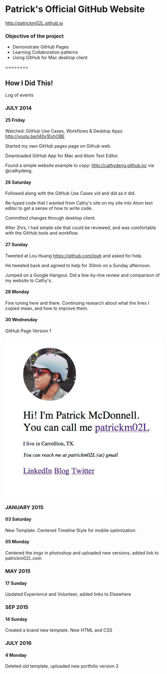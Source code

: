 # Patrick's Official GitHub Website

http://patrickm02L.github.io

### Objective of the project

* Demonstrate GitHub Pages
* Learning Collaboration patterns
* Using GitHub for Mac desktop client

========

## How I Did This!
Log of events

### JULY 2014
#### 25 Friday

Watched: GitHub Use Cases, Workflows & Desktop Apps http://youtu.be/l40x1EshOBE

Started my own GitHub pages page on Github web. 

Downloaded GitHub App for Mac and Atom Text Editor.

Found a simple website example to copy: http://cathydeng.github.io/ via @cathydeng.


#### 26 Saturday

Followed along with the GitHub Use Cases vid and did as it did. 

Re-typed code that I wanted from Cathy's site on my site into Atom text editor to get a sense of how to write code. 

Committed changes through desktop client. 

After 2hrs, I had simple site that could be reviewed, and was comfortable with the GitHub tools and workflow.

#### 27 Sunday

Tweeted at Lou Huang https://github.com/louh and asked for help.

He tweeted back and agreed to help for 30min on a Sunday afternoon. 

Jumped on a Google Hangout. Did a line-by-line review and comparison of my website to Cathy's.

#### 28 Monday

Fine tuning here and there. Continuing research about what the lines I copied mean, and how to improve them. 


#### 30 Wednesday
GitHub Page Version 1 

![patrickm02L page version 1](https://raw.githubusercontent.com/patrickm02L/patrickm02L.github.io/master/img/other/githubpagev1.jpg)

### JANUARY 2015
#### 03 Saturday

New Template. Centered Timeline Style for mobile optimization.

#### 05 Monday

Centered the imgs in photoshop and uploaded new versions, added link to patrickm02L.com 

### MAY 2015
#### 17 Sunday

Updated Experience and Volunteer, added links to Elsewhere

### SEP 2015
#### 14 Sunday

Created a brand new template. New HTML and CSS

### JULY 2016
#### 4 Monday

Deleted old template, uploaded new portfolio version 3
